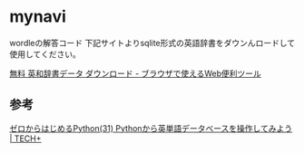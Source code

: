 # mynavi

wordleの解答コード
下記サイトよりsqlite形式の英語辞書をダウンんロードして使用してください。

[無料 英和辞書データ ダウンロード - ブラウザで使えるWeb便利ツール](https://kujirahand.com/web-tools/EJDictFreeDL.php)

## 参考

[ゼロからはじめるPython(31) Pythonから英単語データベースを操作してみよう | TECH+](https://news.mynavi.jp/techplus/article/zeropython-31/)
